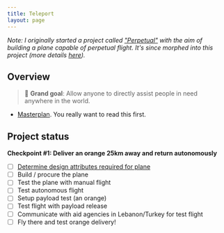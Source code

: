 ```yaml
---
title: Teleport
layout: page
---
```

<em>Note: I originally started a project called ["Perpetual"](/perpetual) with the aim of building a plane capable of perpetual flight. It's since morphed into this project (more details [here](/teleport/masterplan)).</em>

## Overview

> 🎯 **Grand goal**: Allow anyone to directly assist people in need anywhere in the world. 

- [Masterplan](/teleport/masterplan). You really want to read this first.

## Project status

**Checkpoint #1: Deliver an orange 25km away and return autonomously**

- [ ] [Determine design attributes required for plane](/teleport/logs/plane-design)
- [ ] Build / procure the plane
- [ ] Test the plane with manual flight
- [ ] Test autonomous flight
- [ ] Setup payload test (an orange)
- [ ] Test flight with payload release
- [ ] Communicate with aid agencies in Lebanon/Turkey for test flight
- [ ] Fly there and test orange delivery!
